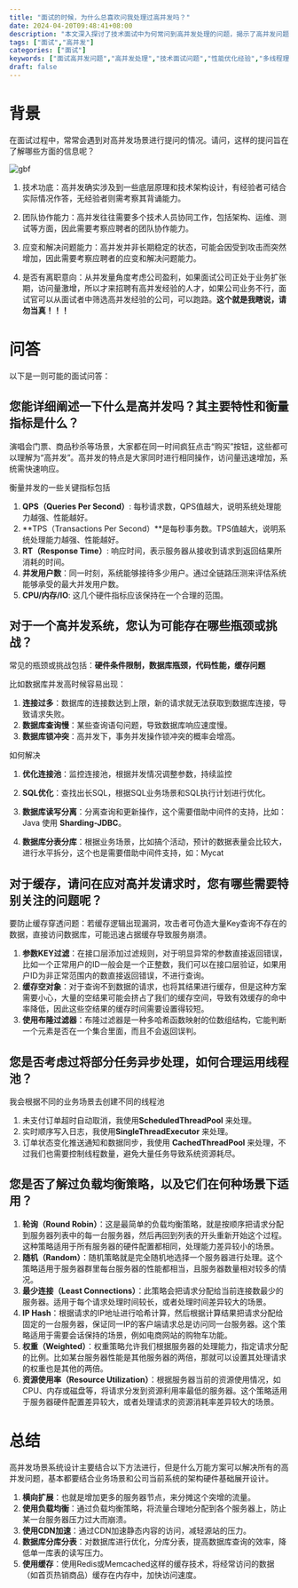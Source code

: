 ```yaml
---
title: "面试的时候，为什么总喜欢问我处理过高并发吗？"
date: 2024-04-20T09:48:41+08:00
description: "本文深入探讨了技术面试中为何常问到高并发处理的问题，揭示了高并发问题在实际工作中的重要性以及面试这样问的深层目的。文章还将分享一些高并发处理的关键技巧和经验，帮助广大开发者充分准备面试，提升实战能力。这是每个追求成长的程序员都必读的一篇文章。"
tags: ["面试","高并发"]
categories: ["面试"]
keywords: ["面试高并发问题","高并发处理","技术面试问题","性能优化经验","多线程理解","高并发编程经历","系统集群化部署","负载均衡应用","程序员经验要求","高并发项目经验","高并发解决办法","大流量技术问题","面试高并发策略","高并发请求处理","高并发问题解决方案","服务器性能优化"]
draft: false
---
```


# 背景

在面试过程中，常常会遇到对高并发场景进行提问的情况。请问，这样的提问旨在了解哪些方面的信息呢？



![gbf](https://blogs-on.oss-cn-beijing.aliyuncs.com/imgs/202404201603854.jpeg)



1. 技术功底：高并发确实涉及到一些底层原理和技术架构设计，有经验者可结合实际情况作答，无经验者则需考察其背诵能力。

2. 团队协作能力：高并发往往需要多个技术人员协同工作，包括架构、运维、测试等方面，因此需要考察应聘者的团队协作能力。

3. 应变和解决问题能力：高并发并非长期稳定的状态，可能会因受到攻击而突然增加，因此需要考察应聘者的应变和解决问题能力。

4. 是否有离职意向：从并发量角度考虑公司盈利，如果面试公司正处于业务扩张期，访问量激增，所以才来招聘有高并发经验的人才，如果公司业务不行，面试官可以从面试者中筛选高并发经验的公司，可以跑路。**这个就是我瞎说，请勿当真！！！**





# 问答

以下是一则可能的面试问答：

## 您能详细阐述一下什么是高并发吗？其主要特性和衡量指标是什么？

演唱会门票、商品秒杀等场景，大家都在同一时间疯狂点击“购买”按钮，这些都可以理解为“高并发”。高并发的特点是大家同时进行相同操作，访问量迅速增加，系统需快速响应。

衡量并发的一些关键指标包括

1. **QPS（Queries Per Second）**: 每秒请求数，QPS值越大，说明系统处理能力越强、性能越好。
2. **TPS（Transactions Per Second）**是每秒事务数。TPS值越大，说明系统处理能力越强、性能越好。
3. **RT（Response Time）**: 响应时间，表示服务器从接收到请求到返回结果所消耗的时间。
4. **并发用户数**：同一时刻，系统能够接待多少用户。通过全链路压测来评估系统能够承受的最大并发用户数。
5. **CPU/内存/IO**:  这几个硬件指标应该保持在一个合理的范围。



## 对于一个高并发系统，您认为可能存在哪些瓶颈或挑战？

常见的瓶颈或挑战包括：**硬件条件限制，数据库瓶颈，代码性能，缓存问题**

比如数据库并发高时候容易出现：

1. **连接过多**：数据库的连接数达到上限，新的请求就无法获取到数据库连接，导致请求失败。
2. **数据库查询慢**：某些查询语句问题，导致数据库响应速度慢。
3. **数据库锁冲突**：高并发下，事务并发操作锁冲突的概率会增高。

如何解决

1. **优化连接池**：监控连接池，根据并发情况调整参数，持续监控

2. **SQL优化**：查找出长SQL，根据SQL业务场景和SQL执行计划进行优化。

3. **数据库读写分离**：分离查询和更新操作，这个需要借助中间件的支持，比如：Java 使用 **Sharding-JDBC**。

4. **数据库分表分库**：根据业务场景，比如搞个活动，预计的数据表量会比较大，进行水平拆分，这个也是需要借助中间件支持，如：Mycat

   

## 对于缓存，请问在应对高并发请求时，您有哪些需要特别关注的问题呢？

要防止缓存穿透问题：若缓存逻辑出现漏洞，攻击者可伪造大量Key查询不存在的数据，直接访问数据库，可能迅速占据缓存导致服务崩溃。

1. **参数KEY过滤**：在接口层添加过滤规则，对于明显异常的参数直接返回错误，比如一个正常用户的ID一般会是一个正整数，我们可以在接口层验证，如果用户ID为非正常范围内的数直接返回错误，不进行查询。
2. **缓存空对象**：对于查询不到数据的请求，也将其结果进行缓存，但是这种方案需要小心，大量的空结果可能会挤占了我们的缓存空间，导致有效缓存的命中率降低，因此这些空结果的缓存时间需要设置得较短。
3. **使用布隆过滤器**：布隆过滤器是一种多哈希函数映射的位数组结构，它能判断一个元素是否在一个集合里面，而且不会返回误判。



## 您是否考虑过将部分任务异步处理，如何合理运用线程池？

我会根据不同的业务场景去创建不同的线程池

1. 未支付订单超时自动取消，我使用**ScheduledThreadPool** 来处理。
2. 实时顺序写入日志，我使用**SingleThreadExecutor** 来处理。
3. 订单状态变化推送通知和数据同步，我使用 **CachedThreadPool** 来处理，不过我们也需要控制线程数量，避免大量任务导致系统资源耗尽。



## 您是否了解过负载均衡策略，以及它们在何种场景下适用？

1. **轮询（Round Robin）**：这是最简单的负载均衡策略，就是按顺序把请求分配到服务器列表中的每一台服务器，然后再回到列表的开头重新开始这个过程。这种策略适用于所有服务器的硬件配置都相同，处理能力差异较小的场景。
2. **随机（Random）**：随机策略就是完全随机地选择一个服务器进行处理。这个策略适用于服务器群里每台服务器的性能都相当，且服务器数量相对较多的情况。
3. **最少连接（Least Connections）**：此策略会把请求分配给当前连接数最少的服务器。适用于每个请求处理时间较长，或者处理时间差异较大的场景。
4. **IP Hash**：根据请求的IP地址进行哈希计算，然后根据计算结果把请求分配给固定的一台服务器，保证同一IP的客户端请求总是访问同一台服务器。这个策略适用于需要会话保持的场景，例如电商网站的购物车功能。
5. **权重（Weighted）**：权重策略允许我们根据服务器的处理能力，指定请求分配的比例。比如某台服务器性能是其他服务器的两倍，那就可以设置其处理请求的权重也是其他的两倍。
6. **资源使用率（Resource Utilization）**：根据服务器当前的资源使用情况，如CPU、内存或磁盘等，将请求分发到资源利用率最低的服务器。这个策略适用于服务器硬件配置差异较大，或者处理请求的资源消耗率差异较大的场景。



# 总结

高并发场景系统设计主要结合以下方法进行，但是什么万能方案可以解决所有的高并发问题，基本都要结合业务场景和公司当前系统的架构硬件基础展开设计。

1. **横向扩展**：也就是增加更多的服务器节点，来分摊这个突增的流量。
2. **使用负载均衡**：通过负载均衡策略，将流量合理地分配到各个服务器上，防止某一台服务器压力过大而崩溃。
3. **使用CDN加速**：通过CDN加速静态内容的访问，减轻源站的压力。
4. **数据库分库分表**：对数据库进行优化，分库分表，提高数据库查询的效率，降低单一库表的读写压力。
5. **使用缓存**：使用Redis或Memcached这样的缓存技术，将经常访问的数据（如首页热销商品）缓存在内存中，加快访问速度。
